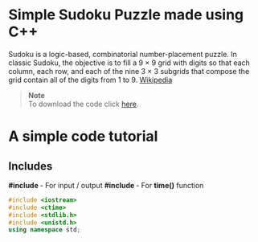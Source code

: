 # Simple Sudoku Puzzle made using C++
Sudoku is a logic-based, combinatorial number-placement puzzle. In classic Sudoku, the objective is to fill a 9 × 9 grid with digits so that each column, each row, and each of the nine 3 × 3 subgrids that compose the grid contain all of the digits from 1 to 9. [Wikipedia]
> **Note** <br>
To download the code click [here].

# A simple code tutorial

## Includes
**#include <iostream>** - For input / output
**#include <ctime>** - For **time()** function
```c++
#include <iostream>
#include <ctime>
#include <stdlib.h>
#include <unistd.h>
using namespace std;
```


[Wikipedia]: https://en.wikipedia.org/wiki/Sudoku
[here]: https